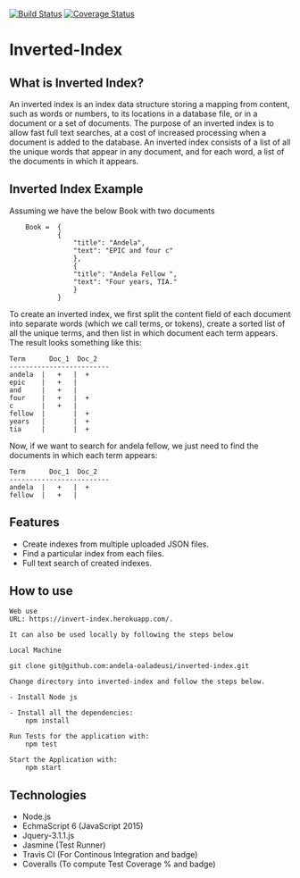 [![Build Status](https://travis-ci.org/andela-oaladeusi/inverted-index.svg?branch=master)](https://travis-ci.org/andela-oaladeusi/inverted-index)
[![Coverage Status](https://coveralls.io/repos/github/andela-oaladeusi/inverted-index/badge.svg?branch=development)](https://coveralls.io/github/andela-oaladeusi/inverted-index?branch=development)
# Inverted-Index

## What is Inverted Index?

An inverted index is an index data structure storing a mapping from content, 
such as words or numbers, to its locations in a database file, or in a 
document or a set of documents.
The purpose of an inverted index is to allow fast full text searches, at a 
cost of increased processing when a document is added to the database. 
An inverted index consists of a list of all the unique words that appear in 
any document, and for each word, a list of the documents in which it appears.

## Inverted Index Example
Assuming we have the below Book with two documents

        Book =  {
                {
                    "title": "Andela",
                    "text": "EPIC and four c"
                    },
                    {
                    "title": "Andela Fellow ",
                    "text": "Four years, TIA."
                    }
                }

To create an inverted index, we first split the content field of each document
into separate words (which we call terms, or tokens), create a sorted list of
all the unique terms, and then list in which document each term appears. 
The result looks something like this:

    Term      Doc_1  Doc_2
    -------------------------
    andela  |   +   |  +
    epic    |   +   |
    and     |   +   |  
    four    |   +   |  +
    c       |   +   |  
    fellow  |       |  +
    years   |       |  +
    tia     |       |  +

Now, if we want to search for andela fellow, we just need to find the documents
in which each term appears:

    Term      Doc_1  Doc_2
    -------------------------
    andela  |   +   |  +
    fellow  |   +   |


## Features
  - Create indexes from multiple uploaded JSON files.
  - Find a particular index from each files.
  - Full text search of created indexes.


## How to use

    Web use
    URL: https://invert-index.herokuapp.com/. 
    
    It can also be used locally by following the steps below

    Local Machine

    git clone git@github.com:andela-oaladeusi/inverted-index.git

    Change directory into inverted-index and follow the steps below.

    - Install Node js

    - Install all the dependencies:
        npm install

    Run Tests for the application with:
        npm test

    Start the Application with:
        npm start

## Technologies
  - Node.js
  - EchmaScript 6 (JavaScript 2015)
  - Jquery-3.1.1.js
  - Jasmine (Test Runner)
  - Travis CI (For Continous Integration and badge)
  - Coveralls (To compute Test Coverage % and badge)
